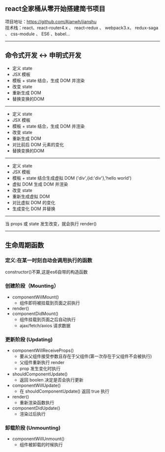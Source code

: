 ## react全家桶从零开始搭建简书项目

项目地址：https://github.com/Alanwh/jianshu  
技术栈：react、react-router4.x 、 react-redux 、 webpack3.x、 redux-saga 、 css-module 、 ES6 、babel...
****

## 命令式开发 <-> 申明式开发
* 定义 state
* JSX 模板
* 模板 + state 结合，生成 DOM 并渲染
* 改变 state
* 重新生成 DOM 
* 替换变换的DOM
----------------------
* 定义 state
* JSX 模板
* 模板 + state 结合，生成 DOM 并渲染
* 改变 state
* 重新生成 DOM 
* 对比前后 DOM 元素的变化
* 替换变换的DOM
----------------------
* 定义 state
* JSX 模板
* 模板 + state 结合生成虚拟 DOM ('div',{id:'div'},'hello world')
* 虚拟 DOM 生成 DOM 并渲染
* 改变 state
* 重新生成虚拟 DOM
* 对比虚拟 DOM 的变化
* 生成变化 DOM 并替换
----------------------
当 props 或 state 发生改变，就会执行 render()

***

## 生命周期函数
### 定义:在某一时刻自动会调用执行的函数
constructor()不算,这是es6自带的构造函数

### 创建阶段（Mounting）
* componentWillMount()
    * 组件即将被挂载到页面之前执行
* render()
* componentDidMount()
    * 组件挂载到页面之后自动执行
    * ajax/fetch/axios 请求数据

### 更新阶段 (Updating)
* componentWillReceiveProps() 
    * 要从父组件接受参数且存在于父组件(第一次存在于父组件不会被执行)
    * 父组件重新执行 render 
    * prop 发生变化时执行
* shouldComponentUpdate() 
    * 返回 boolen 决定是否会执行更新
* componentWillUpdate() 
    * 在 shouldComponentUpdate() 返回 true 执行
* render()
    * 重新渲染函数执行
* componentDidUpdate()
    * 渲染过后执行

### 卸载阶段 (Unmounting)
* componentWillUnmount()
    * 组件被卸载的时候执行